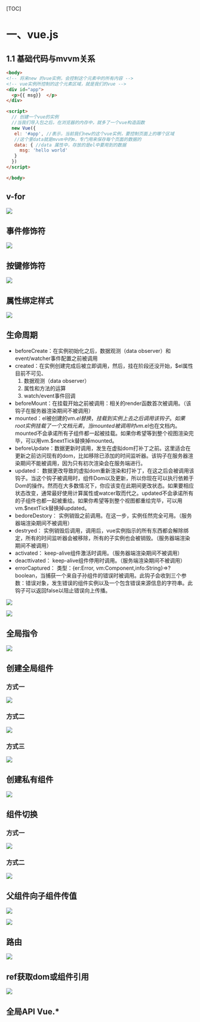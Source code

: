 [TOC]

# 一、vue.js

## 1.1 基础代码与mvvm关系
```html
<body>
<!-- 将来new 的vue实例，会控制这个元素中的所有内容 -->
<!-- vue实例所控制的这个元素区域，就是我们的vue -->
<div id="app">
  <p>{{ msg}}  </p>
</div>

<script>
  // 创建一个vue的实例
  //当我们导入包之后，在浏览器的内存中，就多了一个vue构造函数
  new Vue({
   el: '#app', //表示，当前我们new的这个vue实例，要控制页面上的哪个区域
   //这个里data就是mvvm中的m，专门用来保存每个页面的数据的
   data: { //data 属性中，存放的是el中要用到的数据
     msg: 'hello world'
   }
  })
</script>

</body>
```

## v-for
![](https://www.showdoc.cc/server/api/attachment/visitfile/sign/7420a7636d52220792cf0ce1c865115a?showdoc=.jpg)

## 事件修饰符
![](https://www.showdoc.cc/server/api/attachment/visitfile/sign/2f4e5552d877b4236187e449261b9384?showdoc=.jpg)

## 按键修饰符
![](https://www.showdoc.cc/server/api/attachment/visitfile/sign/a9a601a531a54355bc4e590d5a247d99?showdoc=.jpg)

## 属性绑定样式
![](https://www.showdoc.cc/server/api/attachment/visitfile/sign/bafd1061d88d041862845ae3ac9e5844?showdoc=.jpg)

## 生命周期

- beforeCreate：在实例初始化之后，数据观测（data observer）和event/watcher事件配置之前被调用
- created：在实例创建完成后被立即调用，然后，挂在阶段还没开始，$el属性目前不可见、
  1. 数据观测（data observer）
  2. 属性和方法的运算
  3. watch/event事件回调
- beforeMount：在挂载开始之前被调用：相关的render函数首次被调用。（该钩子在服务器渲染期间不被调用）
- mounted：el被创建的vm.$el替换，挂载到实例上去之后调用该钩子。如果root实例挂载了一个文档元素，当mounted被调用时vm.$el也在文档内。mounted不会承诺所有子组件都一起被挂载。如果你希望等到整个视图渲染完毕，可以用vm.$nextTick替换掉mounted。
- beforeUpdate：数据更新时调用，发生在虚拟dom打补丁之前。这里适合在更新之前访问现有的dom，比如移除已添加的时间监听器。该钩子在服务器渲染期间不能被调用，因为只有初次渲染会在服务端进行。
- updated： 数据更改导致的虚拟dom重新渲染和打补丁，在这之后会被调用该钩子。当这个钩子被调用时，组件Dom以及更新，所以你现在可以执行依赖于Dom的操作。然而在大多数情况下，你应该变在此期间更改状态。如果要相应状态改变，通常最好使用计算属性或watcer取而代之。updated不会承诺所有的子组件也都一起被重绘。如果你希望等到整个视图都重绘完毕，可以用vm.$nextTick替换掉updated。
- bedoreDestory： 实例销毁之前调用。在这一步，实例任然完全可用。（服务器端渲染期间不被调用）
- destryed： 实例销毁后调用，调用后，vue实例指示的所有东西都会解除绑定，所有的时间监听器会被移除，所有的子实例也会被销毁。（服务器端渲染期间不被调用）
- activated： keep-alive组件激活时调用。（服务器端渲染期间不被调用）
- deacttivated： keep-alive组件停用时调用。（服务端渲染期间不被调用）
- errorCaptured： 类型：{er:Error, vm:Component,info:String}=>?boolean，当捕获一个来自子孙组件的错误时被调用。此钩子会收到三个参数：错误对象，发生错误的组件实例以及一个包含错误来源信息的字符串。此钩子可以返回false以阻止错误向上传播。

![](https://www.showdoc.cc/server/api/attachment/visitfile/sign/551c5fad7d3f8571c05c37a1224be9c4?showdoc=.jpg)

![](https://www.showdoc.cc/server/api/attachment/visitfile/sign/48af15331d53a4fb2f4787035071b97b?showdoc=.jpg)

## 全局指令
![](https://www.showdoc.cc/server/api/attachment/visitfile/sign/c339be387ce1cdbe4e6face61ac93ae9?showdoc=.jpg)

## 创建全局组件

### 方式一
![](https://www.showdoc.cc/server/api/attachment/visitfile/sign/6f37945aef56a27c634d2f0a1e8c5887?showdoc=.jpg)

### 方式二
![](https://www.showdoc.cc/server/api/attachment/visitfile/sign/9d0c73faf4118c7d74257b9610aa8fc4?showdoc=.jpg)

### 方式三
![](https://www.showdoc.cc/server/api/attachment/visitfile/sign/5ce82329eb1abb1dd36d038ce29667fe?showdoc=.jpg)

## 创建私有组件
![](https://www.showdoc.cc/server/api/attachment/visitfile/sign/108751c16ce93864ef033e15cac52911?showdoc=.jpg)

## 组件切换
### 方式一
![](https://www.showdoc.cc/server/api/attachment/visitfile/sign/532d8ca5ac0106ebdb6429ec918643f4?showdoc=.jpg)

### 方式二
![](https://www.showdoc.cc/server/api/attachment/visitfile/sign/742121d72fb9142b9bd347ed747a8fdd?showdoc=.jpg)

## 父组件向子组件传值
![](https://www.showdoc.cc/server/api/attachment/visitfile/sign/bb3a04de4727e2c546175b90f7d30339?showdoc=.jpg)

![](https://www.showdoc.cc/server/api/attachment/visitfile/sign/5541ec061022c30cce086316bbdf6620?showdoc=.jpg)

## 路由
![](https://www.showdoc.cc/server/api/attachment/visitfile/sign/8cb339115fbdbde25607685e58b8dc4f?showdoc=.jpg)

## ref获取dom或组件引用
![](https://www.showdoc.cc/server/api/attachment/visitfile/sign/f653073410a29cad7037446970fe3af8?showdoc=.jpg)

## 全局API Vue.*